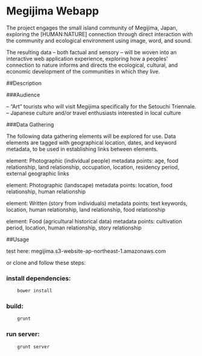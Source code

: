 # Megijima Webapp

The project engages the small island community of Megijima, Japan, exploring the [HUMAN:NATURE] connection through direct interaction with the community and ecological environment using image, word, and sound.

The resulting data – both factual and sensory – will be woven into an interactive web application experience, exploring how a peoples' connection to nature informs and directs the ecological, cultural, and economic development of the communities in which they live.

##Description

###Audience

– “Art” tourists who will visit Megijima specifically for the Setouchi Triennale.
– Japanese culture and/or travel enthusiasts interested in local culture

###Data Gathering

The following data gathering elements will be explored for use. Data elements are tagged with geographical location, dates, and keyword metadata, to be used in establishing links between elements.

element: Photographic (individual people)
metadata points: age, food relationship, land relationship, occupation, location, residency period, external geographic links

element: Photographic (landscape)
metadata points: location, food relationship, human relationship

element: Written (story from individuals)
metadata points: text keywords, location, human relationship, land relationship, food relationship

element: Food (agricultural historical data)
metadata points: cultivation period, location, human relationship, story relationship

##Usage

test here: megijima.s3-website-ap-northeast-1.amazonaws.com

or clone and follow these steps: 

### install dependencies:

```javascript
	bower install
```

### build:

```javascript
	grunt
```

### run server:

```javascript
	grunt server
```

